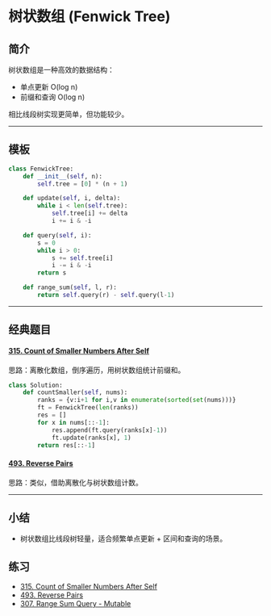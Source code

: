 # 树状数组 (Fenwick Tree)

## 简介

树状数组是一种高效的数据结构：
- 单点更新 O(log n)  
- 前缀和查询 O(log n)  

相比线段树实现更简单，但功能较少。

---

## 模板

```python
class FenwickTree:
    def __init__(self, n):
        self.tree = [0] * (n + 1)

    def update(self, i, delta):
        while i < len(self.tree):
            self.tree[i] += delta
            i += i & -i

    def query(self, i):
        s = 0
        while i > 0:
            s += self.tree[i]
            i -= i & -i
        return s

    def range_sum(self, l, r):
        return self.query(r) - self.query(l-1)
```

---

## 经典题目

#### [315. Count of Smaller Numbers After Self](https://leetcode-cn.com/problems/count-of-smaller-numbers-after-self/)

思路：离散化数组，倒序遍历，用树状数组统计前缀和。

```python
class Solution:
    def countSmaller(self, nums):
        ranks = {v:i+1 for i,v in enumerate(sorted(set(nums)))}
        ft = FenwickTree(len(ranks))
        res = []
        for x in nums[::-1]:
            res.append(ft.query(ranks[x]-1))
            ft.update(ranks[x], 1)
        return res[::-1]
```

#### [493. Reverse Pairs](https://leetcode-cn.com/problems/reverse-pairs/)

思路：类似，借助离散化与树状数组计数。

---

## 小结

- 树状数组比线段树轻量，适合频繁单点更新 + 区间和查询的场景。

## 练习

- [315. Count of Smaller Numbers After Self](https://leetcode-cn.com/problems/count-of-smaller-numbers-after-self/)  
- [493. Reverse Pairs](https://leetcode-cn.com/problems/reverse-pairs/)  
- [307. Range Sum Query - Mutable](https://leetcode-cn.com/problems/range-sum-query-mutable/)
